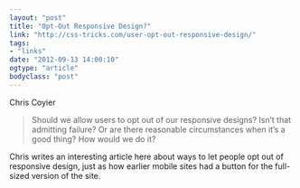 ```yaml
---
layout: "post"
title: "Opt-Out Responsive Design?"
link: "http://css-tricks.com/user-opt-out-responsive-design/"
tags: 
- "links"
date: "2012-09-13 14:00:10"
ogtype: "article"
bodyclass: "post"
---
```


Chris Coyier

> Should we allow users to opt out of our responsive designs? Isn’t that admitting failure? Or are there reasonable circumstances when it’s a good thing? How would we do it?

Chris writes an interesting article here about ways to let people opt out of responsive design, just as how earlier mobile sites had a button for the full-sized version of the site.